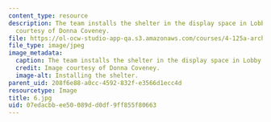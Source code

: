 ```yaml
---
content_type: resource
description: The team installs the shelter in the display space in Lobby 7. Image
  courtesy of Donna Coveney.
file: https://ol-ocw-studio-app-qa.s3.amazonaws.com/courses/4-125a-architecture-studio-building-in-landscapes-fall-2005/07edacbbee50089dd0df9ff855f80663_6.jpg
file_type: image/jpeg
image_metadata:
  caption: The team installs the shelter in the display space in Lobby 7.
  credit: Image courtesy of Donna Coveney.
  image-alt: Installing the shelter.
parent_uid: 208f6e88-a0cc-4592-832f-e3566d1ecc4d
resourcetype: Image
title: 6.jpg
uid: 07edacbb-ee50-089d-d0df-9ff855f80663
---
```

